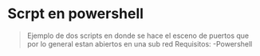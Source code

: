 # Scrpt en powershell
>Ejemplo de dos scripts en donde se hace el esceno de puertos que por lo general estan abiertos en una sub red
Requisitos:
-Powershell

